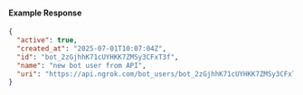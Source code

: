 <!-- Code generated for API Clients. DO NOT EDIT. -->

#### Example Response

```json
{
  "active": true,
  "created_at": "2025-07-01T10:07:04Z",
  "id": "bot_2zGjhhK71cUYHKK7ZMSy3CFxT3f",
  "name": "new bot user from API",
  "uri": "https://api.ngrok.com/bot_users/bot_2zGjhhK71cUYHKK7ZMSy3CFxT3f"
}
```
